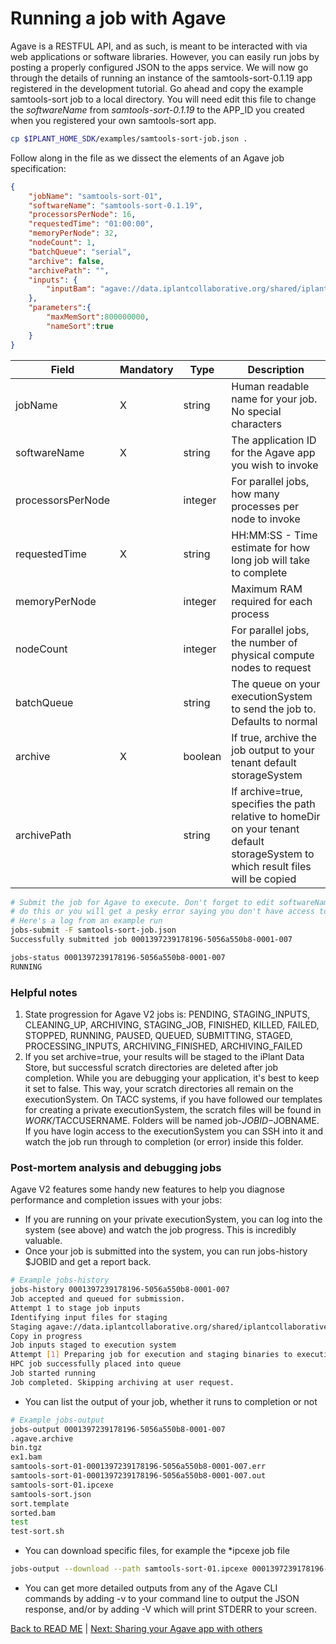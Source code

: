 Running a job with Agave
========================

Agave is a RESTFUL API, and as such, is meant to be interacted with via web applications or software libraries. However, you can easily run jobs by posting a properly configured JSON to the apps service. We will now go through the details of running an instance of the samtools-sort-0.1.19 app registered in the development tutorial. Go ahead and copy the example samtools-sort job to a local directory. You will need edit this file to change the *softwareName* from *samtools-sort-0.1.19* to the APP_ID you created when you registered your own samtools-sort app. 

```sh
cp $IPLANT_HOME_SDK/examples/samtools-sort-job.json .
```

Follow along in the file as we dissect the elements of an Agave job specification:

```json
{
    "jobName": "samtools-sort-01",
    "softwareName": "samtools-sort-0.1.19",
    "processorsPerNode": 16,
    "requestedTime": "01:00:00",
    "memoryPerNode": 32,
    "nodeCount": 1,
    "batchQueue": "serial",
    "archive": false,
    "archivePath": "",
    "inputs": {
        "inputBam": "agave://data.iplantcollaborative.org/shared/iplantcollaborative/example_data/Samtools_mpileup/ex1.bam"
    },
    "parameters":{
    	"maxMemSort":800000000,
    	"nameSort":true
    }
}
```

| Field | Mandatory | Type | Description |
| ----- | --------- | ---- | ----------- |
| jobName | X | string | Human readable name for your job. No special characters |
| softwareName | X | string | The application ID for the Agave app you wish to invoke |
| processorsPerNode | | integer | For parallel jobs, how many processes per node to invoke |
| requestedTime | X | string | HH:MM:SS - Time estimate for how long job will take to complete |
| memoryPerNode | | integer | Maximum RAM required for each process |
| nodeCount | | integer | For parallel jobs, the number of physical compute nodes to request |
| batchQueue | | string | The queue on your executionSystem to send the job to. Defaults to normal |
| archive | X | boolean | If true, archive the job output to your tenant default storageSystem |
| archivePath | | string | If archive=true, specifies the path relative to homeDir on your tenant default storageSystem to which result files will be copied |

```sh
# Submit the job for Agave to execute. Don't forget to edit softwareName before
# do this or you will get a pesky error saying you don't have access to samtools-sort-0.1.19
# Here's a log from an example run
jobs-submit -F samtools-sort-job.json
Successfully submitted job 0001397239178196-5056a550b8-0001-007

jobs-status 0001397239178196-5056a550b8-0001-007
RUNNING
```

### Helpful notes
1. State progression for Agave V2 jobs is: PENDING, STAGING_INPUTS, CLEANING_UP, ARCHIVING, STAGING_JOB, FINISHED, KILLED, FAILED, STOPPED, RUNNING, PAUSED, QUEUED, SUBMITTING, STAGED, PROCESSING_INPUTS, ARCHIVING_FINISHED, ARCHIVING_FAILED
2. If you set archive=true, your results will be staged to the iPlant Data Store, but successful scratch directories are deleted after job completion. While you are debugging your application, it's best to keep it set to false. This way, your scratch directories all remain on the executionSystem. On TACC systems, if you have followed our templates for creating a private executionSystem, the scratch files will be found in $WORK/$TACCUSERNAME. Folders will be named job-$JOBID-$JOBNAME. If you have login access to the executionSystem you can SSH into it and watch the job run through to completion (or error) inside this folder. 

### Post-mortem analysis and debugging jobs

Agave V2 features some handy new features to help you diagnose performance and completion issues with your jobs:

* If you are running on your private executionSystem, you can log into the system (see above) and watch the job progress. This is incredibly valuable.
* Once your job is submitted into the system, you can run jobs-history $JOBID and get a report back.
```sh
# Example jobs-history
jobs-history 0001397239178196-5056a550b8-0001-007
Job accepted and queued for submission.
Attempt 1 to stage job inputs
Identifying input files for staging
Staging agave://data.iplantcollaborative.org/shared/iplantcollaborative/example_data/Samtools_mpileup/ex1.bam to execution system
Copy in progress
Job inputs staged to execution system
Attempt [1] Preparing job for execution and staging binaries to execution system
HPC job successfully placed into queue
Job started running
Job completed. Skipping archiving at user request.
```
* You can list the output of your job, whether it runs to completion or not
```sh
# Example jobs-output
jobs-output 0001397239178196-5056a550b8-0001-007
.agave.archive
bin.tgz
ex1.bam
samtools-sort-01-0001397239178196-5056a550b8-0001-007.err
samtools-sort-01-0001397239178196-5056a550b8-0001-007.out
samtools-sort-01.ipcexe
samtools-sort.json
sort.template
sorted.bam
test
test-sort.sh
```
* You can download specific files, for example the *ipcexe job file
```sh
jobs-output --download --path samtools-sort-01.ipcexe 0001397239178196-5056a550b8-0001-007 
```
* You can get more detailed outputs from any of the Agave CLI commands by adding -v to your command line to output the JSON response, and/or by adding -V which will print STDERR to your screen.

[Back to READ ME](../README.md) | [Next: Sharing your Agave app with others](iplant-share-app.md)
